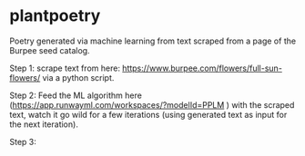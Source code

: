 # plantpoetry

Poetry generated via machine learning from text scraped from a page of the Burpee seed catalog. 

Step 1: scrape text from here: https://www.burpee.com/flowers/full-sun-flowers/ via a python script.

Step 2: Feed the ML algorithm here (https://app.runwayml.com/workspaces/?modelId=PPLM ) with the scraped text, watch it go wild for a few iterations (using generated text as input for the next iteration). 

Step 3: 
